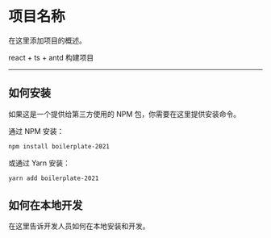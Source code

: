 # 项目名称

在这里添加项目的概述。

react + ts + antd 构建项目

---

## 如何安装

如果这是一个提供给第三方使用的 NPM 包，你需要在这里提供安装命令。

通过 NPM 安装：

```sh
npm install boilerplate-2021
```

或通过 Yarn 安装：

```sh
yarn add boilerplate-2021
```

## 如何在本地开发

在这里告诉开发人员如何在本地安装和开发。
